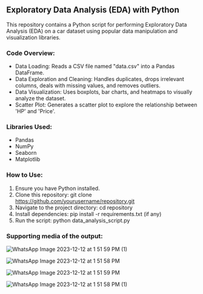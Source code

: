 <h2>Exploratory Data Analysis (EDA) with Python</h2>
<p>This repository contains a Python script for performing Exploratory Data Analysis (EDA) on a car dataset using popular data manipulation and visualization libraries.</p>

### Code Overview:
- Data Loading: Reads a CSV file named "data.csv" into a Pandas DataFrame.
- Data Exploration and Cleaning: Handles duplicates, drops irrelevant columns, deals with missing values, and removes outliers.
- Data Visualization: Uses boxplots, bar charts, and heatmaps to visually analyze the dataset.
- Scatter Plot: Generates a scatter plot to explore the relationship between 'HP' and 'Price'.


### Libraries Used:
- Pandas
- NumPy
- Seaborn
- Matplotlib

### How to Use:
1. Ensure you have Python installed.
2. Clone this repository: git clone https://github.com/yourusername/repository.git
3. Navigate to the project directory: cd repository
4. Install dependencies: pip install -r requirements.txt (if any)
5. Run the script: python data_analysis_script.py

### Supporting media of the output:

![WhatsApp Image 2023-12-12 at 1 51 59 PM (1)](https://github.com/RugvedDhabale/Exploratory-Data-Analysis-/assets/99216117/61ab75e2-20c4-4800-bc56-5851e01afe04)

![WhatsApp Image 2023-12-12 at 1 51 58 PM](https://github.com/RugvedDhabale/Exploratory-Data-Analysis-/assets/99216117/2d2d049e-6af9-441a-b565-6f4f53704ef6)

![WhatsApp Image 2023-12-12 at 1 51 59 PM](https://github.com/RugvedDhabale/Exploratory-Data-Analysis-/assets/99216117/0d1665e7-4390-4d9a-83ff-0d60be6887f8)

![WhatsApp Image 2023-12-12 at 1 51 58 PM (1)](https://github.com/RugvedDhabale/Exploratory-Data-Analysis-/assets/99216117/ba4e8778-49be-4ea9-b61b-c85f4a60f03a)



